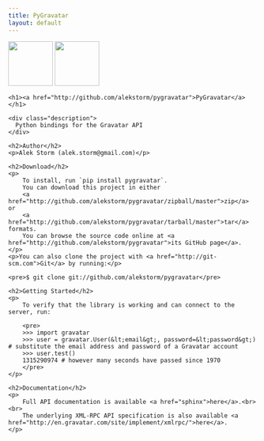 ```yaml
---
title: PyGravatar
layout: default
---
```


  <div id="container">
    <div class="download">
      <a href="http://github.com/alekstorm/pygravatar/zipball/master">
        <img border="0" width="90" src="http://github.com/images/modules/download/zip.png"></a>
      <a href="http://github.com/alekstorm/pygravatar/tarball/master">
        <img border="0" width="90" src="http://github.com/images/modules/download/tar.png"></a>
    </div>

    <h1><a href="http://github.com/alekstorm/pygravatar">PyGravatar</a></h1>

    <div class="description">
      Python bindings for the Gravatar API
    </div>

    <h2>Author</h2>
    <p>Alek Storm (alek.storm@gmail.com)</p>

    <h2>Download</h2>
    <p>
        To install, run `pip install pygravatar`.
        You can download this project in either
        <a href="http://github.com/alekstorm/pygravatar/zipball/master">zip</a> or
        <a href="http://github.com/alekstorm/pygravatar/tarball/master">tar</a> formats.
        You can browse the source code online at <a href="http://github.com/alekstorm/pygravatar">its GitHub page</a>.
    </p>
    <p>You can also clone the project with <a href="http://git-scm.com">Git</a> by running:</p>

    <pre>$ git clone git://github.com/alekstorm/pygravatar</pre>

    <h2>Getting Started</h2>
    <p>
        To verify that the library is working and can connect to the server, run:

        <pre>
        >>> import gravatar
        >>> user = gravatar.User(&lt;email&gt;, password=&lt;password&gt;) # substitute the email address and password of a Gravatar account
        >>> user.test()
        1315290974 # however many seconds have passed since 1970
        </pre>
    </p>

    <h2>Documentation</h2>
    <p>
        Full API documentation is available <a href="sphinx">here</a>.<br><br>
        The underlying XML-RPC API specification is also available <a href="http://en.gravatar.com/site/implement/xmlrpc/">here</a>.
    </p>
  </div>

